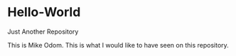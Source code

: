 # Hello-World
Just Another Repository

This is Mike Odom. This is what I would like to have seen on this repository.
